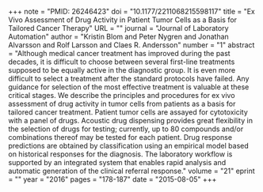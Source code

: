 +++
note = "PMID: 26246423"
doi = "10.1177/2211068215598117"
title = "Ex Vivo Assessment of Drug Activity in Patient Tumor Cells as a Basis for Tailored Cancer Therapy"
URL = ""
journal = "Journal of Laboratory Automation"
author = "Kristin Blom and Peter Nygren and Jonathan Alvarsson and Rolf Larsson and Claes R. Andersson"
number = "1"
abstract = "Although medical cancer treatment has improved during the past decades, it is difficult to choose between several first-line treatments supposed to be equally active in the diagnostic group. It is even more difficult to select a treatment after the standard protocols have failed. Any guidance for selection of the most effective treatment is valuable at these critical stages. We describe the principles and procedures for ex vivo assessment of drug activity in tumor cells from patients as a basis for tailored cancer treatment. Patient tumor cells are assayed for cytotoxicity with a panel of drugs. Acoustic drug dispensing provides great flexibility in the selection of drugs for testing; currently, up to 80 compounds and/or combinations thereof may be tested for each patient. Drug response predictions are obtained by classification using an empirical model based on historical responses for the diagnosis. The laboratory workflow is supported by an integrated system that enables rapid analysis and automatic generation of the clinical referral response."
volume = "21"
eprint = ""
year = "2016"
pages = "178-187"
date = "2015-08-05"
+++

